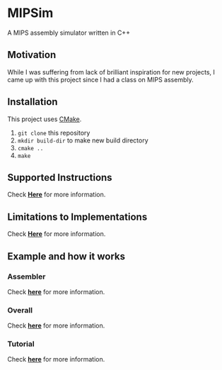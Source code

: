 
# MIPSim
A MIPS assembly simulator written in C++

## Motivation
While I was suffering from lack of brilliant inspiration for new projects, I came up with this project since I had a class on MIPS assembly. 

## Installation
This project uses [CMake](https://cmake.org/). 
1. `git clone` this repository
2. `mkdir build-dir` to make new build directory
3. `cmake ..` 
4. `make`

## Supported Instructions
Check **[Here](https://github.com/gooday2die/MIPSim/blob/cpp/github/Instructions.md)** for more information.

## Limitations to Implementations
Check **[Here](https://github.com/gooday2die/MIPSim/blob/cpp/github/Limitations.md)** for more information.

## Example and how it works
### Assembler
Check [**here**](https://github.com/gooday2die/MIPSim/tree/cpp/github/Assembler.md) for more information.
### Overall
Check **[here](https://github.com/gooday2die/MIPSim/blob/cpp/github/HowItWorks.md)** for more information. 
### Tutorial 
Check **[here](https://github.com/gooday2die/MIPSim/blob/cpp/github/Tutorial.md)** for more information. 
